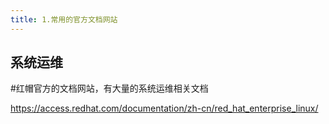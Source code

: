 ```yaml
---
title: 1.常用的官方文档网站
---
```

## 系统运维

#红帽官方的文档网站，有大量的系统运维相关文档

https://access.redhat.com/documentation/zh-cn/red_hat_enterprise_linux/
